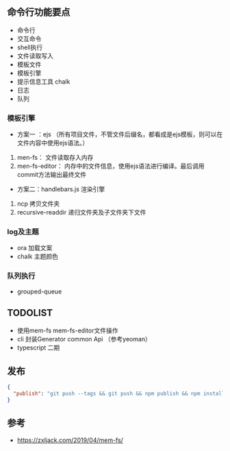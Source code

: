 ## 命令行功能要点

* 命令行
* 交互命令
* shell执行
* 文件读取写入
* 模板文件
* 模板引擎
* 提示信息工具 chalk
* 日志
* 队列


### 模板引擎

* 方案一 ：ejs （所有项目文件，不管文件后缀名，都看成是ejs模板，则可以在文件内容中使用ejs语法。）

1. men-fs： 文件读取存入内存
2. men-fs-editor： 内存中的文件信息，使用ejs语法进行编译。最后调用commit方法输出最终文件

* 方案二：handlebars.js 渲染引擎

1. ncp 拷贝文件夹
2. recursive-readdir 递归文件夹及子文件夹下文件


### log及主题

* ora 加载文案
* chalk 主题颜色

### 队列执行

* grouped-queue


## TODOLIST
* 使用mem-fs mem-fs-editor文件操作
* cli 封装Generator common Api （参考yeoman）
* typescript 二期

## 发布
```json
{
  "publish": "git push --tags && git push && npm publish && npm install -g @wuxingtao/config-cli"
}
```

## 参考
* https://zxljack.com/2019/04/mem-fs/
